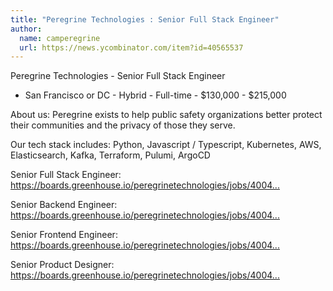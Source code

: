 ```yaml
---
title: "Peregrine Technologies : Senior Full Stack Engineer"
author:
  name: camperegrine
  url: https://news.ycombinator.com/item?id=40565537
---
```

Peregrine Technologies - Senior Full Stack Engineer
 - San Francisco or DC - Hybrid - Full-time - $130,000 - $215,000

About us: Peregrine exists to help public safety organizations better protect their communities and the privacy of those they serve.

Our tech stack includes: Python, Javascript &#x2F; Typescript, Kubernetes, AWS, Elasticsearch, Kafka, Terraform, Pulumi, ArgoCD

Senior Full Stack Engineer:
<a href="https:&#x2F;&#x2F;boards.greenhouse.io&#x2F;peregrinetechnologies&#x2F;jobs&#x2F;4004476005" rel="nofollow">https:&#x2F;&#x2F;boards.greenhouse.io&#x2F;peregrinetechnologies&#x2F;jobs&#x2F;4004...</a>

Senior Backend Engineer: <a href="https:&#x2F;&#x2F;boards.greenhouse.io&#x2F;peregrinetechnologies&#x2F;jobs&#x2F;4004475005" rel="nofollow">https:&#x2F;&#x2F;boards.greenhouse.io&#x2F;peregrinetechnologies&#x2F;jobs&#x2F;4004...</a>

Senior Frontend Engineer: <a href="https:&#x2F;&#x2F;boards.greenhouse.io&#x2F;peregrinetechnologies&#x2F;jobs&#x2F;4004478005" rel="nofollow">https:&#x2F;&#x2F;boards.greenhouse.io&#x2F;peregrinetechnologies&#x2F;jobs&#x2F;4004...</a>

Senior Product Designer: <a href="https:&#x2F;&#x2F;boards.greenhouse.io&#x2F;peregrinetechnologies&#x2F;jobs&#x2F;4004499005" rel="nofollow">https:&#x2F;&#x2F;boards.greenhouse.io&#x2F;peregrinetechnologies&#x2F;jobs&#x2F;4004...</a>
